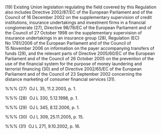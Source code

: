 (19) Existing Union legislation regulating the field covered by this Regulation also includes Directive 2002/87/EC of the European Parliament and of the Council of 16 December 2002 on the supplementary supervision of credit institutions, insurance undertakings and investment firms in a financial conglomerate (27), Directive 98/78/EC of the European Parliament and of the Council of 27 October 1998 on the supplementary supervision of insurance undertakings in an insurance group (28), Regulation (EC) No 1781/2006 of the European Parliament and of the Council of 15 November 2006 on information on the payer accompanying transfers of funds (29), and the relevant parts of Directive 2005/60/EC of the European Parliament and of the Council of 26 October 2005 on the prevention of the use of the financial system for the purpose of money laundering and terrorist financing (30) and of Directive 2002/65/EC of the European Parliament and of the Council of 23 September 2002 concerning the distance marketing of consumer financial services (31).

%%% (27)  OJ L 35, 11.2.2003, p. 1.

%%% (28)  OJ L 330, 5.12.1998, p. 1.

%%% (29)  OJ L 345, 8.12.2006, p. 1.

%%% (30)  OJ L 309, 25.11.2005, p. 15.

%%% (31)  OJ L 271, 9.10.2002, p. 16.